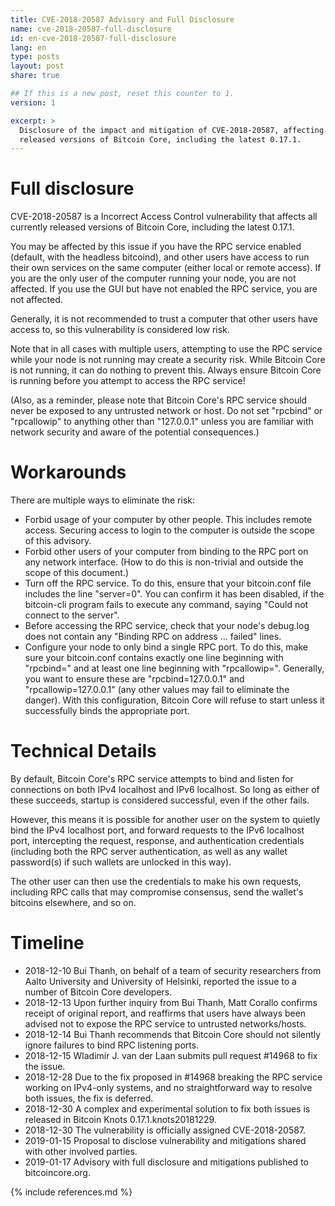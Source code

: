 ```yaml
---
title: CVE-2018-20587 Advisory and Full Disclosure
name: cve-2018-20587-full-disclosure
id: en-cve-2018-20587-full-disclosure
lang: en
type: posts
layout: post
share: true

## If this is a new post, reset this counter to 1.
version: 1

excerpt: >
  Disclosure of the impact and mitigation of CVE-2018-20587, affecting all
  released versions of Bitcoin Core, including the latest 0.17.1.
---
```


Full disclosure
===============

CVE-2018-20587 is a Incorrect Access Control vulnerability that affects all currently released versions of Bitcoin Core, including the latest 0.17.1.

You may be affected by this issue if you have the RPC service enabled (default, with the headless bitcoind), and other users have access to run their own services on the same computer (either local or remote access).
If you are the only user of the computer running your node, you are not affected.
If you use the GUI but have not enabled the RPC service, you are not affected.

Generally, it is not recommended to trust a computer that other users have access to, so this vulnerability is considered low risk.

Note that in all cases with multiple users, attempting to use the RPC service while your node is not running may create a security risk.
While Bitcoin Core is not running, it can do nothing to prevent this.
Always ensure Bitcoin Core is running before you attempt to access the RPC service!

(Also, as a reminder, please note that Bitcoin Core's RPC service should never be exposed to any untrusted network or host. Do not set "rpcbind" or "rpcallowip" to anything other than "127.0.0.1" unless you are familiar with network security and aware of the potential consequences.)

Workarounds
===========

There are multiple ways to eliminate the risk:

- Forbid usage of your computer by other people. This includes remote access. Securing access to login to the computer is outside the scope of this advisory.
- Forbid other users of your computer from binding to the RPC port on any network interface. (How to do this is non-trivial and outside the scope of this document.)
- Turn off the RPC service. To do this, ensure that your bitcoin.conf file includes the line "server=0". You can confirm it has been disabled, if the bitcoin-cli program fails to execute any command, saying "Could not connect to the server".
- Before accessing the RPC service, check that your node's debug.log does not contain any "Binding RPC on address ... failed" lines.
- Configure your node to only bind a single RPC port. To do this, make sure your bitcoin.conf contains exactly one line beginning with "rpcbind=" and at least one line beginning with "rpcallowip=". Generally, you want to ensure these are "rpcbind=127.0.0.1" and "rpcallowip=127.0.0.1" (any other values may fail to eliminate the danger). With this configuration, Bitcoin Core will refuse to start unless it successfully binds the appropriate port.

Technical Details
=================

By default, Bitcoin Core's RPC service attempts to bind and listen for connections on both IPv4 localhost and IPv6 localhost.
So long as either of these succeeds, startup is considered successful, even if the other fails.

However, this means it is possible for another user on the system to quietly bind the IPv4 localhost port, and forward requests to the IPv6 localhost port, intercepting the request, response, and authentication credentials (including both the RPC server authentication, as well as any wallet password(s) if such wallets are unlocked in this way).

The other user can then use the credentials to make his own requests, including RPC calls that may compromise consensus, send the wallet's bitcoins elsewhere, and so on.

Timeline
========

- 2018-12-10 Bui Thanh, on behalf of a team of security researchers from Aalto University and University of Helsinki, reported the issue to a number of Bitcoin Core developers.
- 2018-12-13 Upon further inquiry from Bui Thanh, Matt Corallo confirms receipt of original report, and reaffirms that users have always been advised not to expose the RPC service to untrusted networks/hosts.
- 2018-12-14 Bui Thanh recommends that Bitcoin Core should not silently ignore failures to bind RPC listening ports.
- 2018-12-15 Wladimir J. van der Laan submits pull request #14968 to fix the issue.
- 2018-12-28 Due to the fix proposed in #14968 breaking the RPC service working on IPv4-only systems, and no straightforward way to resolve both issues, the fix is deferred.
- 2018-12-30 A complex and experimental solution to fix both issues is released in Bitcoin Knots 0.17.1.knots20181229.
- 2018-12-30 The vulnerability is officially assigned CVE-2018-20587.
- 2019-01-15 Proposal to disclose vulnerability and mitigations shared with other involved parties.
- 2019-01-17 Advisory with full disclosure and mitigations published to bitcoincore.org.

{% include references.md %}
